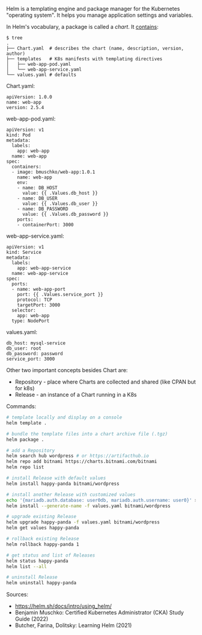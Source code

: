 Helm is a templating engine and package manager for the Kubernetes "operating system". It helps you manage application settings and variables. 

In Helm's vocabulary, a package is called a *chart*. It [contains](https://github.com/bmuschko/cka-study-guide/tree/master/ch04/templating-tools/helm):

```
$ tree
.
├── Chart.yaml  # describes the chart (name, description, version, author)
├── templates   # K8s manifests with templating directives
│   ├── web-app-pod.yaml
│   └── web-app-service.yaml
└── values.yaml # defaults
```

Chart.yaml:

```
apiVersion: 1.0.0
name: web-app
version: 2.5.4
```

web-app-pod.yaml:

```
apiVersion: v1
kind: Pod
metadata:
  labels:
    app: web-app
  name: web-app
spec:
  containers:
  - image: bmuschko/web-app:1.0.1
    name: web-app
    env:
    - name: DB_HOST
      value: {{ .Values.db_host }}
    - name: DB_USER
      value: {{ .Values.db_user }}
    - name: DB_PASSWORD
      value: {{ .Values.db_password }}
    ports:
    - containerPort: 3000
```

web-app-service.yaml:

```
apiVersion: v1
kind: Service
metadata:
  labels:
    app: web-app-service
  name: web-app-service
spec:
  ports:
  - name: web-app-port
    port: {{ .Values.service_port }}
    protocol: TCP
    targetPort: 3000
  selector:
    app: web-app
  type: NodePort
```

values.yaml:

```
db_host: mysql-service
db_user: root
db_password: password
service_port: 3000
```

Other two important concepts besides Chart are:

* Repository - place where Charts are collected and shared (like CPAN but for k8s)
* Release - an instance of a Chart running in a K8s

Commands:

```sh
# template locally and display on a console
helm template .

# bundle the template files into a chart archive file (.tgz)
helm package .

# add a Repository
helm search hub wordpress # or https://artifacthub.io
helm repo add bitnami https://charts.bitnami.com/bitnami
helm repo list

# install Release with default values
helm install happy-panda bitnami/wordpress

# install another Release with customized values
echo '{mariadb.auth.database: user0db, mariadb.auth.username: user0}' > values.yaml
helm install --generate-name -f values.yaml bitnami/wordpress

# upgrade existing Release
helm upgrade happy-panda -f values.yaml bitnami/wordpress
helm get values happy-panda

# rollback existing Release
helm rollback happy-panda 1

# get status and list of Releases
helm status happy-panda
helm list --all

# uninstall Release
helm uninstall happy-panda
```

Sources:

* https://helm.sh/docs/intro/using_helm/
* Benjamin Muschko: Certified Kubernetes Administrator (CKA) Study Guide (2022)
* Butcher, Farina, Dolitsky: Learning Helm (2021)

